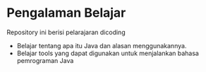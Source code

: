 # Pengalaman Belajar

Repository ini berisi pelarajaran dicoding
* Belajar tentang apa itu Java dan alasan menggunakannya.
* Belajar tools yang dapat digunakan untuk menjalankan bahasa pemrograman Java
